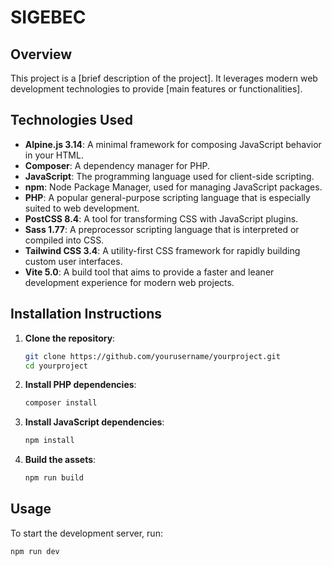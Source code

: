 # SIGEBEC

## Overview
This project is a [brief description of the project]. It leverages modern web development technologies to provide [main features or functionalities].

## Technologies Used
- **Alpine.js 3.14**: A minimal framework for composing JavaScript behavior in your HTML.
- **Composer**: A dependency manager for PHP.
- **JavaScript**: The programming language used for client-side scripting.
- **npm**: Node Package Manager, used for managing JavaScript packages.
- **PHP**: A popular general-purpose scripting language that is especially suited to web development.
- **PostCSS 8.4**: A tool for transforming CSS with JavaScript plugins.
- **Sass 1.77**: A preprocessor scripting language that is interpreted or compiled into CSS.
- **Tailwind CSS 3.4**: A utility-first CSS framework for rapidly building custom user interfaces.
- **Vite 5.0**: A build tool that aims to provide a faster and leaner development experience for modern web projects.

## Installation Instructions
1. **Clone the repository**:
    ```sh
    git clone https://github.com/yourusername/yourproject.git
    cd yourproject
    ```

2. **Install PHP dependencies**:
    ```sh
    composer install
    ```

3. **Install JavaScript dependencies**:
    ```sh
    npm install
    ```

4. **Build the assets**:
    ```sh
    npm run build
    ```

## Usage
To start the development server, run:
```sh
npm run dev